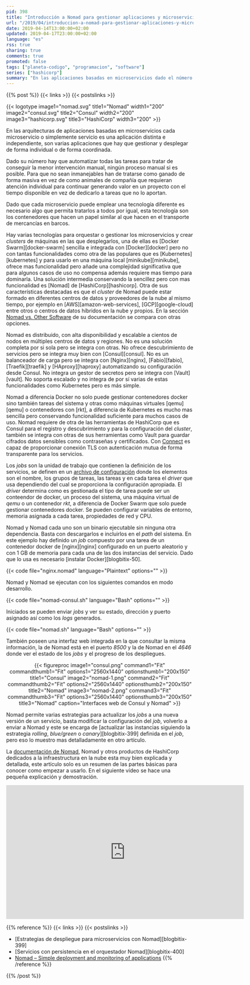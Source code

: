 ```yaml
---
pid: 398
title: "Introducción a Nomad para gestionar aplicaciones y microservicios"
url: "/2019/04/introduccion-a-nomad-para-gestionar-aplicaciones-y-microservicios/"
date: 2019-04-14T13:00:00+02:00
updated: 2019-04-17T23:00:00+02:00
language: "es"
rss: true
sharing: true
comments: true
promoted: false
tags: ["planeta-codigo", "programacion", "software"]
series: ["hashicorp"]
summary: "En las aplicaciones basadas en microservicios dado el número de ellos y de instancias tienen han de gestionarse como si fuesen ganado en vez como si fuesen animales de compañía. Nomad es un orquestador de servicios que a diferencia de Docker Swarm permite gestionar servicios con otros sistemas de ejecución además de contenedores docker y a diferencia de Kubernetes es más sencillo."
---
```


{{% post %}}
{{< links >}}
{{< postslinks >}}

{{< logotype image1="nomad.svg" title1="Nomad" width1="200" image2="consul.svg" title2="Consul" width2="200" image3="hashicorp.svg" title3="HashiCorp" width3="200" >}}

En las arquitecturas de aplicaciones basadas en microservicios cada microservicio o simplemente servicio es una aplicación distinta e independiente, son varias aplicaciones que hay que gestionar y desplegar de forma individual o de forma coordinada.

Dado su número hay que automatizar todas las tareas para tratar de conseguir la menor intervención manual, ningún proceso manual si es posible. Para que no sean inmanejables han de tratarse como ganado de forma masiva en vez de como animales de compañía que requieran atención individual para continuar generando valor en un proyecto con el tiempo disponible en vez de dedicarlo a tareas que no lo aportan.

Dado que cada microservicio puede emplear una tecnología diferente es necesario algo que permita tratarlos a todos por igual, esta tecnología son los contenedores que hacen un papel similar al que hacen en el transporte de mercancías en barcos.

Hay varias tecnologías para orquestar o gestionar los microservicios y crear _clusters_ de máquinas en las que desplegarlos, una de ellas es [Docker Swarm][docker-swarm] sencilla e integrada con [Docker][docker] pero no con tantas funcionalidades como otra de las populares que es [Kubernetes][kubernetes] y para usarlo en una máquina local [minikube][minikube], ofrece mas funcionalidad pero añade una complejidad significativa que para algunos casos de uso no compensa además requiere mas tiempo para dominarla. Una solución intermedia conservando la sencillez pero con mas funcionalidad es [Nomad] de [HashiCorp][hashicorp]. Otra de sus características destacadas es que el _cluster_ de Nomad puede estar formado en diferentes centros de datos y proveedores de la nube al mismo tiempo, por ejemplo en [AWS][amazon-web-services], [GCP][google-cloud] entre otros o centros de datos híbridos en la nube y propios. En la sección [Nomad vs. Other Software](https://www.nomadproject.io/intro/vs/index.html) de su documentación se compara con otras opciones.

Nomad es distribuido, con alta disponibilidad y escalable a cientos de nodos en múltiples centros de datos y regiones. No es una solución completa por si sola pero se integra con otras. No ofrece descubrimiento de servicios pero se integra muy bien con [Consul][consul]. No es un balanceador de carga pero se integra con [Nginx][nginx], [Fabio][fabio], [Traefik][traefik] y [HAproxy][haproxy] automatizando su configuración desde Consul. No integra un gestor de secretos pero se integra con [Vault][vault]. No soporta escalado y no integra de por sí varias de estas funcionalidades como Kubernetes pero es más simple.

Nomad a diferencia Docker no solo puede gestionar contenedores docker sino también tareas del sistema y otras como máquinas virtuales [qemu][qemu] o contenedores con [rkt], a diferencia de Kubernetes es mucho mas sencilla pero conservando funcionalidad suficiente para muchos casos de uso. Nomad requiere de otra de las herramientas de HashiCorp que es Consul para el registro y descubrimiento y para la configuración del _cluster_, también se integra con otras de sus herramientas como Vault para guardar cifrados datos sensibles como contraseñas y certificados. Con [Connect](https://www.consul.io/docs/connect/platform/nomad.html) es capaz de proporcionar conexión TLS con autenticación mutua de forma transparente para los servicios.

Los _jobs_ son la unidad de trabajo que contienen la definición de los servicios, se definen en un [archivo de configuración](https://www.nomadproject.io/docs/job-specification/index.html) donde los elementos son el nombre, los grupos de tareas, las tareas y en cada tarea el _driver_ que usa dependiendo del cual se proporciona la configuración apropiada. El _driver_ determina como es gestionada el tipo de tarea puede ser un conteendor de docker, un proceso del sistema, una máquina virtual de _qemu_ o un contenedor _rkt_, a diferencia de Docker Swarm que solo puede gestionar contenedores docker. Se pueden configurar variables de entorno, memoria asignada a cada tarea, propiedades de red y CPU.

Nomad y Nomad cada uno son un binario ejecutable sin ninguna otra dependencia. Basta con descargarlos e incluirlos en el _path_ del sistema. En este ejemplo hay definido un _job_ compuesto por una tarea de un contenedor docker de [nginx][nginx] configurado en un puerto aleatorio y con 1 GB de memoria para cada una de las dos instancias del servicio. Dado que lo usa es necesario [instalar Docker][blogbitix-50].

{{< code file="nginx.nomad" language="Plaintext" options="" >}}

Nomad y Nomad se ejecutan con los siguientes comandos en modo desarrollo.

{{< code file="nomad-consul.sh" language="Bash" options="" >}}

Iniciados se pueden enviar _jobs_ y ver su estado, dirección y puerto asignado así como los _logs_ generados.

{{< code file="nomad.sh" language="Bash" options="" >}}

También poseen una interfaz web integrada en la que consultar la misma información, la de Nomad está en el puerto _8500_ y la de Nomad en el _4646_ donde ver el estado de los _jobs_ y el progreso de los despliegues.

<div class="media" style="text-align: center;">
    {{< figureproc
        image1="consul.png" command1="Fit" commandthumb1="Fit" options1="2560x1440" optionsthumb1="200x150" title1="Consul"
        image2="nomad-1.png" command2="Fit" commandthumb2="Fit" options2="2560x1440" optionsthumb2="200x150" title2="Nomad"
        image3="nomad-2.png" command3="Fit" commandthumb3="Fit" options3="2560x1440" optionsthumb3="200x150" title3="Nomad"
        caption="Interfaces web de Consul y Nomad" >}}
</div>

Nomad permite varias estrategias para actualizar los _jobs_ a una nueva versión de un servicio, basta modificar la configuración del _job_, volverlo a enviar a Nomad y este se encarga de [actualizar las instancias siguiendo la estrategia _rolling_, _blue/green_ o _canary_][blogbitix-399] definida en el _job_, pero eso lo muestro mas detalladamente en otro artículo.

La [documentación de Nomad](https://www.nomadproject.io/docs/index.html), Nomad y otros productos de HashiCorp dedicados a la infraestructura en la nube esta muy bien explicada y detallada, este artículo solo es un resumen de las partes básicas para conocer como empezar a usarlo. En el siguiente vídeo se hace una pequeña explicación y demostración.

<div class="media media-video" style="text-align: center;">
	<iframe width="640" height="360" src="https://www.youtube.com/embed/A6CuZUoINX0?rel=0" frameborder="0" allowfullscreen></iframe>
</div>

{{% reference %}}
{{< links >}}
{{< postslinks >}}
* [Estrategias de despliegue para microservicios con Nomad][blogbitix-399]
* [Servicios con persistencia en el orquestador Nomad][blogbitix-400]
* [Nomad – Simple deployment and monitoring of applications](http://targetveb.com/nomad-simple-deployment-monitoring-applications.html)
{{% /reference %}}

{{% /post %}}
